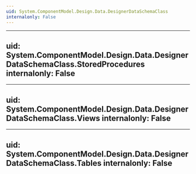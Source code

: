 ```yaml
---
uid: System.ComponentModel.Design.Data.DesignerDataSchemaClass
internalonly: False
---
```


---
uid: System.ComponentModel.Design.Data.DesignerDataSchemaClass.StoredProcedures
internalonly: False
---

---
uid: System.ComponentModel.Design.Data.DesignerDataSchemaClass.Views
internalonly: False
---

---
uid: System.ComponentModel.Design.Data.DesignerDataSchemaClass.Tables
internalonly: False
---
